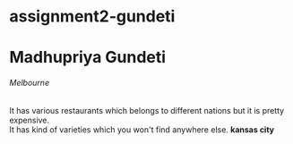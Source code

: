 # assignment2-gundeti
# Madhupriya Gundeti
###### Melbourne
It has various restaurants which belongs to different nations but it is pretty expensive.<br>It has kind of varieties which you won't find anywhere else.
**kansas city**